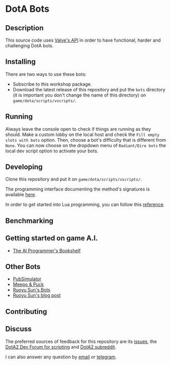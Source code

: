 # DotA Bots

## Description
This source code uses [Valve's API](https://developer.valvesoftware.com/wiki/Dota_Bot_Scripting)
in order to have functional, harder and challenging DotA bots.

## Installing
There are two ways to use these bots:
- Subscribe to this workshop package.
- Download the latest release of this repository and put the `bots` directory (it is important you don't change the name of this directory) on
`game/dota/scripts/vscripts/`.

## Running
Always leave the console open to check if things are running as they should.
Make a custom lobby on the local host and check the `Fill empty slots with bots` option.
Then, choose a bot's difficulty that is different from `None`.
You can now choose on the dropdown menu of `Radiant/Dire bots` the local dev script option to activate your bots.

## Developing
Clone this repository and put it on `game/dota/scripts/vscripts/`.

The programming interface documenting the method's signatures is available [here](http://docs.moddota.com/lua_bots/).

In order to get started into Lua programming, you can follow this [reference](https://learnxinyminutes.com/docs/lua/).

## Benchmarking


## Getting started on game A.I.
- [The AI Programmer's Bookshelf ](http://alumni.media.mit.edu/~jorkin/aibooks.html)

## Other Bots
- [PubSimulator](https://www.reddit.com/r/DotA2/comments/5lyk8l/pubsimulator_new_bots_for_dota_2/)
- [Meepo & Puck](https://www.reddit.com/r/dota2AI/comments/5kiq8e/meepo_bot_puck_bot_junglingstacking/)
- [Ruoyu Sun's Bots](https://github.com/furiouspuppy/Dota2_Bots)
- [Ruoyu Sun's blog post](http://ruoyusun.com/2017/01/08/dota2-ai-quickstart.html)

## Contributing


## Discuss
The preferred sources of feedback for this repository are its
[issues](https://github.com/littlebrat/dota-bots/issues), the
[DotA2 Dev Forum for scripting](http://dev.dota2.com/forumdisplay.php?f=497) and
[DotA2 subreddit](https://www.reddit.com/r/DotA2/).

I can also answer any question by [email](gugas93@hotmail.com) or
[telegram](https://telegram.me/theminiman).

